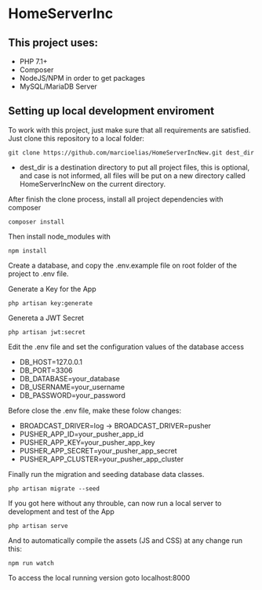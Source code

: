 # HomeServerInc

## This project uses:

 - PHP 7.1+
 - Composer
 - NodeJS/NPM in order to get packages
 - MySQL/MariaDB Server

## Setting up local development enviroment

To work with this project, just make sure that all requirements are satisfied. Just clone this repository to a local folder:

```
git clone https://github.com/marcioelias/HomeServerIncNew.git dest_dir
```
* dest_dir is a destination directory to put all project files, this is optional, and case is not informed, all files will be put on a new directory called HomeServerIncNew on the current directory.

After finish the clone process, install all project dependencies with composer

``` 
composer install
```

Then install node_modules with
```
npm install
```
Create a database, and copy the .env.example file on root folder of the project to .env file.

Generate a Key for the App

```
php artisan key:generate
```

Genereta a JWT Secret

```
php artisan jwt:secret
``` 

Edit the .env file and set the configuration values of the database access
- DB_HOST=127.0.0.1 
- DB_PORT=3306
- DB_DATABASE=your_database      
- DB_USERNAME=your_username     
- DB_PASSWORD=your_password

Before close the .env file, make these folow changes:
- BROADCAST_DRIVER=log -> BROADCAST_DRIVER=pusher
- PUSHER_APP_ID=your_pusher_app_id
- PUSHER_APP_KEY=your_pusher_app_key
- PUSHER_APP_SECRET=your_pusher_app_secret
- PUSHER_APP_CLUSTER=your_pusher_app_cluster

Finally run the migration and seeding database data classes.

```
php artisan migrate --seed
```

If you got here without any throuble, can now run a local server to development and test of the App

```
php artisan serve
``` 

And to automatically compile the assets (JS and CSS) at any change run this:

```
npm run watch
```

To access the local running version goto localhost:8000





